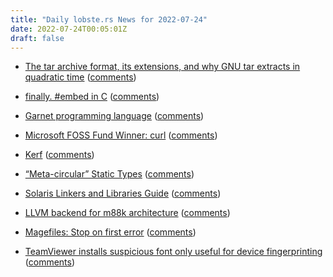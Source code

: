 ```yaml
---
title: "Daily lobste.rs News for 2022-07-24"
date: 2022-07-24T00:05:01Z
draft: false
---
```






- [The tar archive format, its extensions, and why GNU tar extracts in quadratic time](https://mort.coffee/home/tar/)
  ([comments](https://lobste.rs/s/4vjkbb/tar_archive_format_its_extensions_why_gnu))



- [finally. #embed in C](https://thephd.dev/finally-embed-in-c23)
  ([comments](https://lobste.rs/s/vwqjil/finally_embed_c))



- [Garnet programming language](https://hg.sr.ht/~icefox/garnet)
  ([comments](https://lobste.rs/s/ufqsah/garnet_programming_language))



- [Microsoft FOSS Fund Winner: curl](https://daniel.haxx.se/blog/2022/07/22/microsoft-foss-fund-winner-curl/)
  ([comments](https://lobste.rs/s/wyvnuu/microsoft_foss_fund_winner_curl))



- [Kerf](https://github.com/kevinlawler/kerf1)
  ([comments](https://lobste.rs/s/uifk0f/kerf))



- [“Meta-circular” Static Types](http://sigusr2.net/metacircular-static-types.html)
  ([comments](https://lobste.rs/s/equnld/meta_circular_static_types))



- [Solaris Linkers and Libraries Guide](https://docs.oracle.com/cd/E37838_01/html/E36783/index.html)
  ([comments](https://lobste.rs/s/2oymst/solaris_linkers_libraries_guide))



- [LLVM backend for m88k architecture](https://github.com/redstar/llvm-m88k)
  ([comments](https://lobste.rs/s/fecstc/llvm_backend_for_m88k_architecture))



- [Magefiles: Stop on first error](https://carolynvanslyck.com/blog/2022/07/magefiles-stop-on-first-error/)
  ([comments](https://lobste.rs/s/tfeoij/magefiles_stop_on_first_error))



- [TeamViewer installs suspicious font only useful for device fingerprinting](https://www.ctrl.blog/entry/teamviewer-font-privacy.html)
  ([comments](https://lobste.rs/s/egpwmf/teamviewer_installs_suspicious_font))



